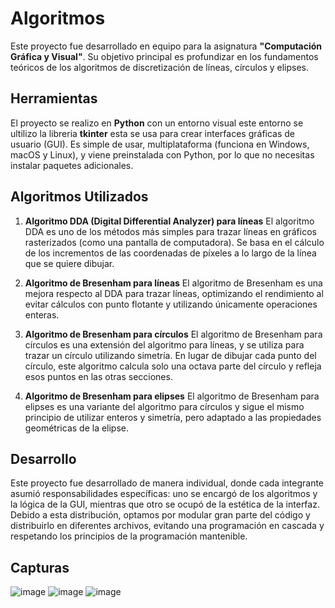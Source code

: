 
# Algoritmos 

Este proyecto fue desarrollado en equipo para la asignatura **"Computación Gráfica y Visual"**. Su objetivo principal es profundizar en los fundamentos teóricos de los algoritmos de discretización de líneas, círculos y elipses.



## Herramientas
El proyecto se realizo en **Python** con un entorno visual este entorno se ultilizo la libreria **tkinter** esta se usa para crear interfaces gráficas de usuario (GUI). Es simple de usar, multiplataforma (funciona en Windows, macOS y Linux), y viene preinstalada con Python, por lo que no necesitas instalar paquetes adicionales.

## Algoritmos Utilizados 
1. **Algoritmo DDA (Digital Differential Analyzer) para líneas**
El algoritmo DDA es uno de los métodos más simples para trazar líneas en gráficos rasterizados (como una pantalla de computadora). Se basa en el cálculo de los incrementos de las coordenadas de píxeles a lo largo de la línea que se quiere dibujar.

2. **Algoritmo de Bresenham para líneas**
El algoritmo de Bresenham es una mejora respecto al DDA para trazar líneas, optimizando el rendimiento al evitar cálculos con punto flotante y utilizando únicamente operaciones enteras.

3. **Algoritmo de Bresenham para círculos**
El algoritmo de Bresenham para círculos es una extensión del algoritmo para líneas, y se utiliza para trazar un círculo utilizando simetría. En lugar de dibujar cada punto del círculo, este algoritmo calcula solo una octava parte del círculo y refleja esos puntos en las otras secciones.

4. **Algoritmo de Bresenham para elipses**
El algoritmo de Bresenham para elipses es una variante del algoritmo para círculos y sigue el mismo principio de utilizar enteros y simetría, pero adaptado a las propiedades geométricas de la elipse.
## Desarrollo
Este proyecto fue desarrollado de manera individual, donde cada integrante asumió responsabilidades específicas: uno se encargó de los algoritmos y la lógica de la GUI, mientras que otro se ocupó de la estética de la interfaz. Debido a esta distribución, optamos por modular gran parte del código y distribuirlo en diferentes archivos, evitando una programación en cascada y respetando los principios de la programación mantenible.
## Capturas
![image](https://github.com/user-attachments/assets/afe5d15a-f7f8-4cbb-8fb7-f20b7786604d)
![image](https://github.com/user-attachments/assets/a832e1ea-6bcc-4689-87cd-3322adc3cc45)
![image](https://github.com/user-attachments/assets/ce73170c-820f-4f1d-ac72-45ea8e2dea19)


